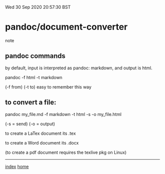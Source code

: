 Wed 30 Sep 2020 20:57:30 BST

# pandoc/document-converter
note
## pandoc commands

by default, input is interpreted as pandoc: markdown, and output is html.

pandoc -f html -t markdown 

(-f from) (-t to) easy to remember this way

## to convert a file:

pandoc my_file.md -f markdown -t html -s -o my_file.html

(-s = send) (-o = output)

to create a LaTex document its .tex

to create a Word document its .docx

(to create a pdf document requires the texlive pkg on Linux)
___
[index](./index-file.md)
[home](./home.md) 

